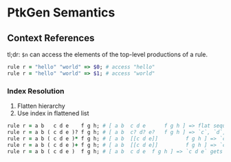 # PtkGen Semantics

## Context References

tl;dr: `$n` can access the elements of the top-level productions of a rule.

```rb
rule r = "hello" "world" => $0; # access "hello"
rule r = "hello" "world" => $1; # access "world"
```

### Index Resolution

1. Flatten hierarchy
2. Use index in flattened list

```rb
rule r = a b   c d e    f g h; # [ a b  c d e      f g h ] => flat sequence
rule r = a b ( c d e )? f g h; # [ a b  c? d? e?   f g h ] => `c`, `d`, `e` get promoted to optional)
rule r = a b ( c d e )* f g h; # [ a b  [[c d e]]         f g h ] => `c d e` get promoted to list of lists ([[c d e], [c d e], ...])
rule r = a b ( c d e )+ f g h; # [ a b  [[c d e]]         f g h ] => `c d e` get promoted to list of lists ([[c d e], [c d e], ...])
rule r = a b ( c d e )  f g h; # [ a b  c d e  f g h ] => `c d e` gets flattened into the master list
```
